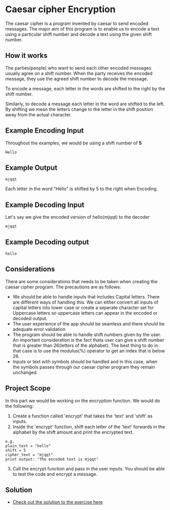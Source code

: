 # Caesar cipher Encryption

The caesar cipher is a program invented by caesar to send encoded messages. The major aim of this program is to enable us to encode a text using a particular shift number and decode a text using the given shift number.

## How it works

The parties(people) who want to send each other encoded messages usually agree on a shift number. When the party receives the encoded message, they use the agreed shift number to decode the message.

To encode a message, each letter in the words are shifted to the right by the shift number.

Similarly, to decode a message each letter in the word are shifted to the left. By shifting we mean the letters change to the letter in the shift position away from the actual character.

## Example Encoding Input

Throughout the examples, we would be using a shift number of **5**

```
Hello
```

## Example Output

```
mjqqt
```

Each letter in the word "Hello" is shifted by 5 to the right when Encoding.

## Example Decoding Input

Let's say we give the encoded version of hello(mjqqt) to the decoder

```
mjqqt
```

## Example Decoding output

```
hello
```

## Considerations

There are some considerations that needs to be taken when creating the caesar cipher program. The precautions are as follows:

- We should be able to handle inputs that includes Capital letters. There are different ways of handling this. We can either convert all inputs of capital letters into lower case or create a seperate character set for Uppercase letters so uppercase letters can appear in the encoded or decoded output.
- The user experience of the app should be seamless and there should be adequate error validation
- The program should be able to handle shift numbers given by the user. An important consideration is the fact thata user can give a shift number that is greater than 26(letters of the alphabet). The best thing to do in that case is to use the modulus(%) operator to get an index that is below 26.
- Inputs or text with symbols should be handled and in this case, when the symbols passes through our caesar cipher program they remain unchanged.

## Project Scope

In this part we would be working on the encryption function. We would do the following:

1. Create a function called 'encrypt' that takes the 'text' and 'shift' as inputs.
2. Inside the 'encrypt' function, shift each letter of the 'text' forwards in the alphabet by the shift amount and print the encrypted text.

```
e.g.
plain_text = "hello"
shift = 5
cipher_text = "mjqqt"
print output: "The encoded text is mjqqt"
```

3. Call the encrypt function and pass in the user inputs. You should be able to test the code and encrypt a message.

## Solution

- [Check out the solution to the exercise here](./02_caesar-cipher-encryption.py)
